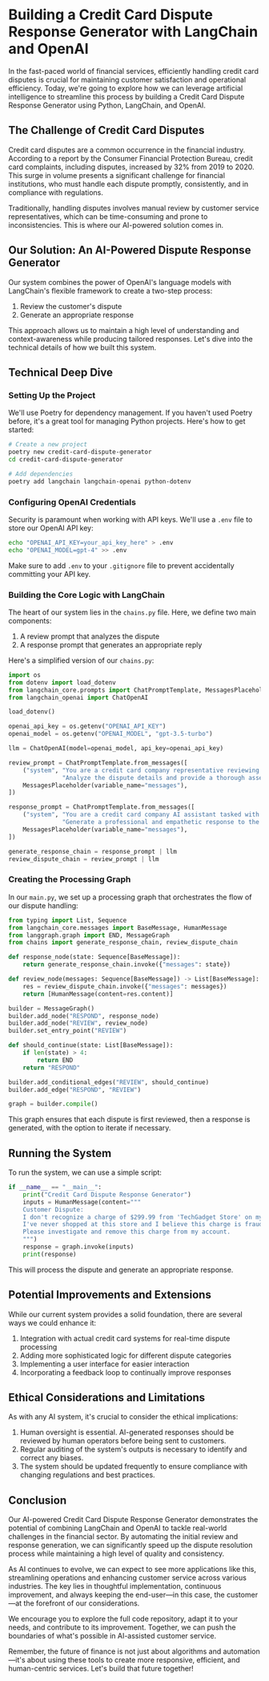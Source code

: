 # Building a Credit Card Dispute Response Generator with LangChain and OpenAI

In the fast-paced world of financial services, efficiently handling credit card disputes is crucial for maintaining customer satisfaction and operational efficiency. Today, we're going to explore how we can leverage artificial intelligence to streamline this process by building a Credit Card Dispute Response Generator using Python, LangChain, and OpenAI.

## The Challenge of Credit Card Disputes

Credit card disputes are a common occurrence in the financial industry. According to a report by the Consumer Financial Protection Bureau, credit card complaints, including disputes, increased by 32% from 2019 to 2020. This surge in volume presents a significant challenge for financial institutions, who must handle each dispute promptly, consistently, and in compliance with regulations.

Traditionally, handling disputes involves manual review by customer service representatives, which can be time-consuming and prone to inconsistencies. This is where our AI-powered solution comes in.

## Our Solution: An AI-Powered Dispute Response Generator

Our system combines the power of OpenAI's language models with LangChain's flexible framework to create a two-step process:

1. Review the customer's dispute
2. Generate an appropriate response

This approach allows us to maintain a high level of understanding and context-awareness while producing tailored responses. Let's dive into the technical details of how we built this system.

## Technical Deep Dive

### Setting Up the Project

We'll use Poetry for dependency management. If you haven't used Poetry before, it's a great tool for managing Python projects. Here's how to get started:

```bash
# Create a new project
poetry new credit-card-dispute-generator
cd credit-card-dispute-generator

# Add dependencies
poetry add langchain langchain-openai python-dotenv
```

### Configuring OpenAI Credentials

Security is paramount when working with API keys. We'll use a `.env` file to store our OpenAI API key:

```bash
echo "OPENAI_API_KEY=your_api_key_here" > .env
echo "OPENAI_MODEL=gpt-4" >> .env
```

Make sure to add `.env` to your `.gitignore` file to prevent accidentally committing your API key.

### Building the Core Logic with LangChain

The heart of our system lies in the `chains.py` file. Here, we define two main components:

1. A review prompt that analyzes the dispute
2. A response prompt that generates an appropriate reply

Here's a simplified version of our `chains.py`:

```python
import os
from dotenv import load_dotenv
from langchain_core.prompts import ChatPromptTemplate, MessagesPlaceholder
from langchain_openai import ChatOpenAI

load_dotenv()

openai_api_key = os.getenv("OPENAI_API_KEY")
openai_model = os.getenv("OPENAI_MODEL", "gpt-3.5-turbo")

llm = ChatOpenAI(model=openai_model, api_key=openai_api_key)

review_prompt = ChatPromptTemplate.from_messages([
    ("system", "You are a credit card company representative reviewing a customer's dispute. "
               "Analyze the dispute details and provide a thorough assessment."),
    MessagesPlaceholder(variable_name="messages"),
])

response_prompt = ChatPromptTemplate.from_messages([
    ("system", "You are a credit card company AI assistant tasked with drafting responses to customer disputes. "
               "Generate a professional and empathetic response to the customer's dispute."),
    MessagesPlaceholder(variable_name="messages"),
])

generate_response_chain = response_prompt | llm
review_dispute_chain = review_prompt | llm
```

### Creating the Processing Graph

In our `main.py`, we set up a processing graph that orchestrates the flow of our dispute handling:

```python
from typing import List, Sequence
from langchain_core.messages import BaseMessage, HumanMessage
from langgraph.graph import END, MessageGraph
from chains import generate_response_chain, review_dispute_chain

def response_node(state: Sequence[BaseMessage]):
    return generate_response_chain.invoke({"messages": state})

def review_node(messages: Sequence[BaseMessage]) -> List[BaseMessage]:
    res = review_dispute_chain.invoke({"messages": messages})
    return [HumanMessage(content=res.content)]

builder = MessageGraph()
builder.add_node("RESPOND", response_node)
builder.add_node("REVIEW", review_node)
builder.set_entry_point("REVIEW")

def should_continue(state: List[BaseMessage]):
    if len(state) > 4:
        return END
    return "RESPOND"

builder.add_conditional_edges("REVIEW", should_continue)
builder.add_edge("RESPOND", "REVIEW")

graph = builder.compile()
```

This graph ensures that each dispute is first reviewed, then a response is generated, with the option to iterate if necessary.

## Running the System

To run the system, we can use a simple script:

```python
if __name__ == "__main__":
    print("Credit Card Dispute Response Generator")
    inputs = HumanMessage(content="""
    Customer Dispute:
    I don't recognize a charge of $299.99 from 'TechGadget Store' on my credit card statement dated July 15, 2023. 
    I've never shopped at this store and I believe this charge is fraudulent. 
    Please investigate and remove this charge from my account.
    """)
    response = graph.invoke(inputs)
    print(response)
```

This will process the dispute and generate an appropriate response.

## Potential Improvements and Extensions

While our current system provides a solid foundation, there are several ways we could enhance it:

1. Integration with actual credit card systems for real-time dispute processing
2. Adding more sophisticated logic for different dispute categories
3. Implementing a user interface for easier interaction
4. Incorporating a feedback loop to continually improve responses

## Ethical Considerations and Limitations

As with any AI system, it's crucial to consider the ethical implications:

1. Human oversight is essential. AI-generated responses should be reviewed by human operators before being sent to customers.
2. Regular auditing of the system's outputs is necessary to identify and correct any biases.
3. The system should be updated frequently to ensure compliance with changing regulations and best practices.

## Conclusion

Our AI-powered Credit Card Dispute Response Generator demonstrates the potential of combining LangChain and OpenAI to tackle real-world challenges in the financial sector. By automating the initial review and response generation, we can significantly speed up the dispute resolution process while maintaining a high level of quality and consistency.

As AI continues to evolve, we can expect to see more applications like this, streamlining operations and enhancing customer service across various industries. The key lies in thoughtful implementation, continuous improvement, and always keeping the end-user—in this case, the customer—at the forefront of our considerations.

We encourage you to explore the full code repository, adapt it to your needs, and contribute to its improvement. Together, we can push the boundaries of what's possible in AI-assisted customer service.

Remember, the future of finance is not just about algorithms and automation—it's about using these tools to create more responsive, efficient, and human-centric services. Let's build that future together!
